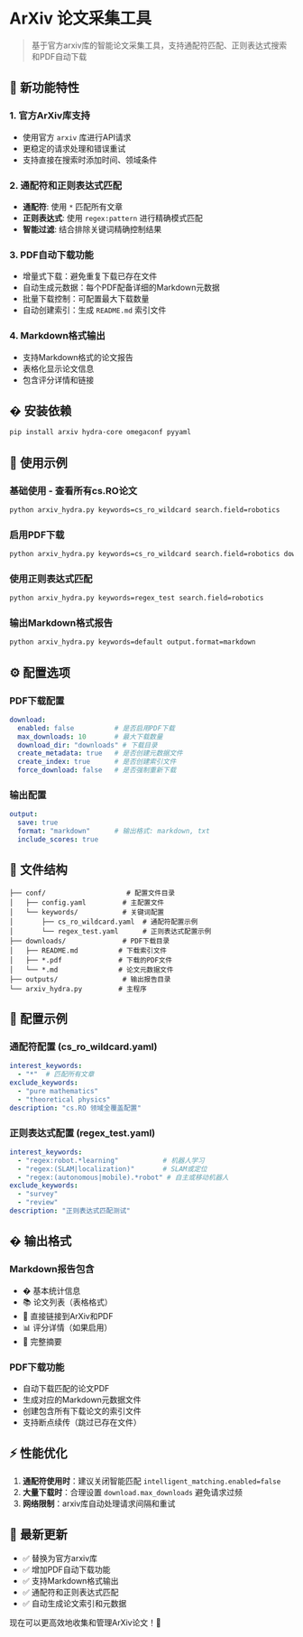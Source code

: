 # ArXiv 论文采集工具

> 基于官方arxiv库的智能论文采集工具，支持通配符匹配、正则表达式搜索和PDF自动下载

## 🚀 新功能特性

### 1. 官方ArXiv库支持
- 使用官方 `arxiv` 库进行API请求
- 更稳定的请求处理和错误重试
- 支持直接在搜索时添加时间、领域条件

### 2. 通配符和正则表达式匹配
- **通配符**: 使用 `*` 匹配所有文章
- **正则表达式**: 使用 `regex:pattern` 进行精确模式匹配
- **智能过滤**: 结合排除关键词精确控制结果

### 3. PDF自动下载功能
- 增量式下载：避免重复下载已存在文件
- 自动生成元数据：每个PDF配备详细的Markdown元数据
- 批量下载控制：可配置最大下载数量
- 自动创建索引：生成 `README.md` 索引文件

### 4. Markdown格式输出
- 支持Markdown格式的论文报告
- 表格化显示论文信息
- 包含评分详情和链接

## � 安装依赖

```bash
pip install arxiv hydra-core omegaconf pyyaml
```

## 🎯 使用示例

### 基础使用 - 查看所有cs.RO论文
```bash
python arxiv_hydra.py keywords=cs_ro_wildcard search.field=robotics
```

### 启用PDF下载
```bash
python arxiv_hydra.py keywords=cs_ro_wildcard search.field=robotics download.enabled=true download.max_downloads=5
```

### 使用正则表达式匹配
```bash
python arxiv_hydra.py keywords=regex_test search.field=robotics
```

### 输出Markdown格式报告
```bash
python arxiv_hydra.py keywords=default output.format=markdown
```

## ⚙️ 配置选项

### PDF下载配置
```yaml
download:
  enabled: false          # 是否启用PDF下载
  max_downloads: 10       # 最大下载数量
  download_dir: "downloads" # 下载目录
  create_metadata: true   # 是否创建元数据文件
  create_index: true      # 是否创建索引文件
  force_download: false   # 是否强制重新下载
```

### 输出配置
```yaml
output:
  save: true
  format: "markdown"      # 输出格式: markdown, txt
  include_scores: true
```

## 📁 文件结构

```
├── conf/                    # 配置文件目录
│   ├── config.yaml         # 主配置文件
│   └── keywords/           # 关键词配置
│       ├── cs_ro_wildcard.yaml  # 通配符配置示例
│       └── regex_test.yaml      # 正则表达式配置示例
├── downloads/              # PDF下载目录
│   ├── README.md          # 下载索引文件
│   ├── *.pdf              # 下载的PDF文件
│   └── *.md               # 论文元数据文件
├── outputs/                # 输出报告目录
└── arxiv_hydra.py         # 主程序
```

## 🔧 配置示例

### 通配符配置 (cs_ro_wildcard.yaml)
```yaml
interest_keywords:
  - "*"  # 匹配所有文章
exclude_keywords:
  - "pure mathematics"
  - "theoretical physics"
description: "cs.RO 领域全覆盖配置"
```

### 正则表达式配置 (regex_test.yaml)
```yaml
interest_keywords:
  - "regex:robot.*learning"           # 机器人学习
  - "regex:(SLAM|localization)"       # SLAM或定位
  - "regex:(autonomous|mobile).*robot" # 自主或移动机器人
exclude_keywords:
  - "survey"
  - "review"
description: "正则表达式匹配测试"
```

## � 输出格式

### Markdown报告包含
- � 基本统计信息
- 📚 论文列表（表格格式）
- 🔗 直接链接到ArXiv和PDF
- 📊 评分详情（如果启用）
- 📄 完整摘要

### PDF下载功能
- 自动下载匹配的论文PDF
- 生成对应的Markdown元数据文件
- 创建包含所有下载论文的索引文件
- 支持断点续传（跳过已存在文件）

## ⚡ 性能优化

1. **通配符使用时**：建议关闭智能匹配 `intelligent_matching.enabled=false`
2. **大量下载时**：合理设置 `download.max_downloads` 避免请求过频
3. **网络限制**：arxiv库自动处理请求间隔和重试

## 🎉 最新更新

- ✅ 替换为官方arxiv库
- ✅ 增加PDF自动下载功能
- ✅ 支持Markdown格式输出
- ✅ 通配符和正则表达式匹配
- ✅ 自动生成论文索引和元数据

现在可以更高效地收集和管理ArXiv论文！🚀
